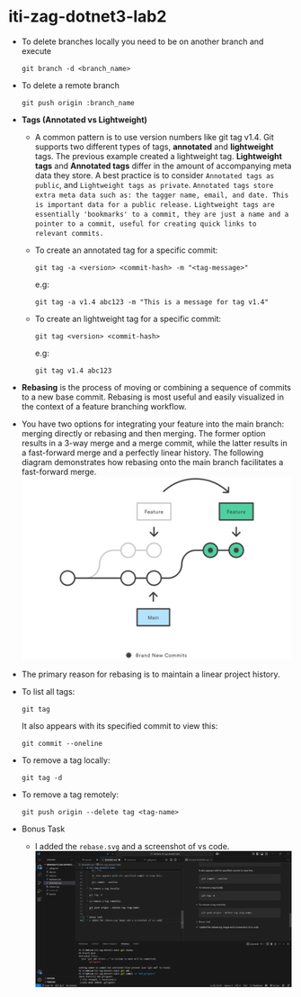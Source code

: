 # iti-zag-dotnet3-lab2

* To delete branches locally you need to be on another branch and execute 
    ```
    git branch -d <branch_name>
    ```

* To delete a remote branch
    ``` 
    git push origin :branch_name
    ```

* **Tags (Annotated vs Lightweight)**
  * A common pattern is to use version numbers like git tag v1.4. Git supports two different types of tags, **annotated** and **lightweight** tags. The previous example created a lightweight tag. **Lightweight tags** and **Annotated tags** differ in the amount of accompanying meta data they store. A best practice is to consider `Annotated tags as public`, and `Lightweight tags as private`. `Annotated tags store extra meta data such as: the tagger name, email, and date. This is important data for a public release.` `Lightweight tags are essentially 'bookmarks' to a commit, they are just a name and a pointer to a commit, useful for creating quick links to relevant commits.`

  * To create an annotated tag for a specific commit:
    ```
    git tag -a <version> <commit-hash> -m "<tag-message>"
    ```
      e.g: 
      ```
      git tag -a v1.4 abc123 -m "This is a message for tag v1.4"
      ```

  * To create an lightweight tag for a specific commit:
    ```
    git tag <version> <commit-hash>
    ```
      e.g: 
      ```
      git tag v1.4 abc123
      ```
* **Rebasing** is the process of moving or combining a sequence of commits to a new base commit. Rebasing is most useful and easily visualized in the context of a feature branching workflow.
* You have two options for integrating your feature into the main branch: merging directly or rebasing and then merging. The former option results in a 3-way merge and a merge commit, while the latter results in a fast-forward merge and a perfectly linear history. The following diagram demonstrates how rebasing onto the main branch facilitates a fast-forward merge.
![Rebase](rebase.svg)
* The primary reason for rebasing is to maintain a linear project history.

* To list all tags: 
    ```
    git tag
    ```
    It also appears with its specified commit to view this:
    ```
    git commit --oneline
    ```
* To remove a tag locally:
  ```
  git tag -d
  ```
* To remove a tag remotely:
  ```
  git push origin --delete tag <tag-name>
  ```

* Bonus Task
  * I added the `rebase.svg` and a screenshot of vs code.
![screenshot](Screenshot-2025-04-11-221846.png)
  